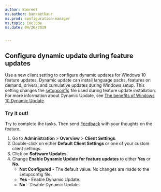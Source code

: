 ```yaml
---
author: Banreet
ms.author: banreetkaur
ms.prod: configuration-manager
ms.topic: include
ms.date: 04/26/2019


---
```


## Configure dynamic update during feature updates
<!--4062619-->
Use a new client setting to configure dynamic updates for Windows 10 feature updates. Dynamic update can install language packs, features on demand, drivers, and cumulative updates during Windows setup. This setting changes the [setupconfig](/windows-hardware/manufacture/desktop/windows-setup-automation-overview) file used during feature update installation. For more information about Dynamic Update, see [The benefits of Windows 10 Dynamic Update](https://techcommunity.microsoft.com/t5/Windows-IT-Pro-Blog/The-benefits-of-Windows-10-Dynamic-Update/ba-p/467847). 

### Try it out!

Try to complete the tasks. Then send [Feedback](../../../../understand/product-feedback.md) with your thoughts on the feature.

1. Go to **Administration** > **Overview** > **Client Settings**.
1. Double-click on either **Default Client Settings** or one of your custom client settings.
1. Click on **Software Updates**.
1. Change **Enable Dynamic Update for feature updates** to either **Yes** or **No**.
    - **Not Configured** - The default value. No changes are made to the setupconfig file.
    - **Yes** - Enable Dynamic Update.
    - **No** - Disable Dynamic Update.